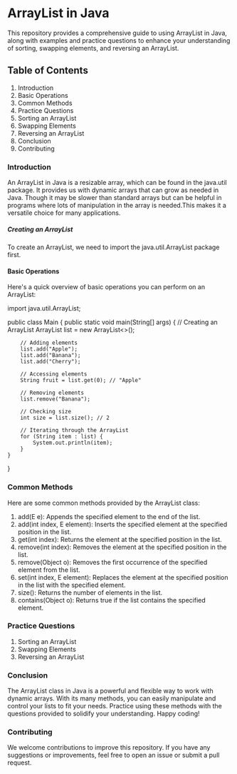 # ArrayList in Java
This repository provides a comprehensive guide to using ArrayList in Java, along with examples and practice questions to enhance your understanding of sorting, swapping elements, and reversing an ArrayList.

## Table of Contents
1. Introduction
2. Basic Operations
3. Common Methods
4. Practice Questions
5. Sorting an ArrayList
6. Swapping Elements
7. Reversing an ArrayList
8. Conclusion
9. Contributing


### Introduction
An ArrayList in Java is a resizable array, which can be found in the java.util package. It provides us with dynamic arrays that can grow as needed in Java. Though it may be slower than standard arrays but can be helpful in programs where lots of manipulation in the array is needed.This makes it a versatile choice for many applications.
##### Creating an ArrayList
To create an ArrayList, we need to import the java.util.ArrayList package first. 


#### Basic Operations
Here's a quick overview of basic operations you can perform on an ArrayList:

import java.util.ArrayList;

public class Main {
    public static void main(String[] args) {
        // Creating an ArrayList
        ArrayList<String> list = new ArrayList<>();

        // Adding elements
        list.add("Apple");
        list.add("Banana");
        list.add("Cherry");

        // Accessing elements
        String fruit = list.get(0); // "Apple"

        // Removing elements
        list.remove("Banana");

        // Checking size
        int size = list.size(); // 2

        // Iterating through the ArrayList
        for (String item : list) {
            System.out.println(item);
        }
    }
}

### Common Methods
Here are some common methods provided by the ArrayList class:

1. add(E e): Appends the specified element to the end of the list.
2. add(int index, E element): Inserts the specified element at the specified position in the list.
3. get(int index): Returns the element at the specified position in the list.
4. remove(int index): Removes the element at the specified position in the list.
5. remove(Object o): Removes the first occurrence of the specified element from the list.
6. set(int index, E element): Replaces the element at the specified position in the list with the specified element.
7. size(): Returns the number of elements in the list.
8. contains(Object o): Returns true if the list contains the specified element.

### Practice Questions
1. Sorting an ArrayList
2. Swapping Elements
3. Reversing an ArrayList

### Conclusion
The ArrayList class in Java is a powerful and flexible way to work with dynamic arrays. With its many methods, you can easily manipulate and control your lists to fit your needs. Practice using these methods with the questions provided to solidify your understanding. Happy coding!

### Contributing
We welcome contributions to improve this repository. If you have any suggestions or improvements, feel free to open an issue or submit a pull request.









